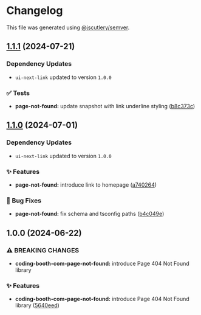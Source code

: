 # Changelog

This file was generated using [@jscutlery/semver](https://github.com/jscutlery/semver).

## [1.1.1](https://github.com/tuffz/tuffz-nx-workspace/compare/coding-booth-com-page-not-found-1.1.0...coding-booth-com-page-not-found-1.1.1) (2024-07-21)

### Dependency Updates

* `ui-next-link` updated to version `1.0.0`

### ✅ Tests

* **page-not-found:** update snapshot with link underline styling ([b8c373c](https://github.com/tuffz/tuffz-nx-workspace/commit/b8c373c7f6d5f575349a0e454f98515bc3ed0bf1))

## [1.1.0](https://github.com/tuffz/tuffz-nx-workspace/compare/coding-booth-com-page-not-found-1.0.0...coding-booth-com-page-not-found-1.1.0) (2024-07-01)

### Dependency Updates

* `ui-next-link` updated to version `1.0.0`

### ✨ Features

* **page-not-found:** introduce link to homepage ([a740264](https://github.com/tuffz/tuffz-nx-workspace/commit/a7402643ef4bce7c5e98145295d3232a8ea05af1))


### 🐛 Bug Fixes

* **page-not-found:** fix schema and tsconfig paths ([b4c049e](https://github.com/tuffz/tuffz-nx-workspace/commit/b4c049eb0d8abcb2b1f518032dacbfc36f897db2))

## 1.0.0 (2024-06-22)


### ⚠ BREAKING CHANGES

* **coding-booth-com-page-not-found:** introduce Page 404 Not Found library

### ✨ Features

* **coding-booth-com-page-not-found:** introduce Page 404 Not Found library ([5640eed](https://github.com/tuffz/tuffz-nx-workspace/commit/5640eed97fc76f3c44d732aa44a4642cd318f776))
